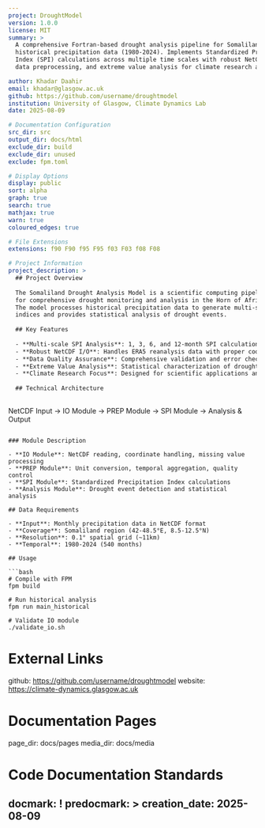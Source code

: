 ```yaml
---
project: DroughtModel
version: 1.0.0
license: MIT
summary: >
  A comprehensive Fortran-based drought analysis pipeline for Somaliland using 
  historical precipitation data (1980-2024). Implements Standardized Precipitation 
  Index (SPI) calculations across multiple time scales with robust NetCDF I/O, 
  data preprocessing, and extreme value analysis for climate research applications.

author: Khadar Daahir
email: khadar@glasgow.ac.uk
github: https://github.com/username/droughtmodel
institution: University of Glasgow, Climate Dynamics Lab
date: 2025-08-09

# Documentation Configuration
src_dir: src
output_dir: docs/html
exclude_dir: build
exclude_dir: unused
exclude: fpm.toml

# Display Options
display: public
sort: alpha
graph: true
search: true
mathjax: true
warn: true
coloured_edges: true

# File Extensions
extensions: f90 F90 f95 F95 f03 F03 f08 F08

# Project Information
project_description: >
  ## Project Overview
  
  The Somaliland Drought Analysis Model is a scientific computing pipeline designed 
  for comprehensive drought monitoring and analysis in the Horn of Africa region. 
  The model processes historical precipitation data to generate multi-scale drought 
  indices and provides statistical analysis of drought events.
  
  ## Key Features
  
  - **Multi-scale SPI Analysis**: 1, 3, 6, and 12-month SPI calculations
  - **Robust NetCDF I/O**: Handles ERA5 reanalysis data with proper coordinate transformations
  - **Data Quality Assurance**: Comprehensive validation and error checking
  - **Extreme Value Analysis**: Statistical characterization of drought events
  - **Climate Research Focus**: Designed for scientific applications and publications
  
  ## Technical Architecture
  
  ```
  NetCDF Input → IO Module → PREP Module → SPI Module → Analysis & Output
  ```
  
  ### Module Description
  
  - **IO Module**: NetCDF reading, coordinate handling, missing value processing
  - **PREP Module**: Unit conversion, temporal aggregation, quality control
  - **SPI Module**: Standardized Precipitation Index calculations
  - **Analysis Module**: Drought event detection and statistical analysis
  
  ## Data Requirements
  
  - **Input**: Monthly precipitation data in NetCDF format
  - **Coverage**: Somaliland region (42-48.5°E, 8.5-12.5°N)
  - **Resolution**: 0.1° spatial grid (~11km)
  - **Temporal**: 1980-2024 (540 months)
  
  ## Usage
  
  ```bash
  # Compile with FPM
  fpm build
  
  # Run historical analysis
  fpm run main_historical
  
  # Validate IO module
  ./validate_io.sh
  ```

# External Links
github: https://github.com/username/droughtmodel
website: https://climate-dynamics.glasgow.ac.uk

# Documentation Pages
page_dir: docs/pages
media_dir: docs/media

# Code Documentation Standards
docmark: !
predocmark: >
creation_date: 2025-08-09
---
```

